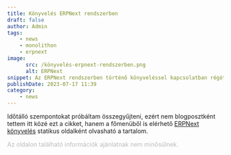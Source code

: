 ```yaml
---
title: Könyvelés ERPNext rendszerben
draft: false
author: Admin
tags:
    - news
    - monolithon
    - erpnext
image:
      src: /könyvelés-erpnext-rendszerben.png
      alt: ERPNext
snippet: Az ERPNext rendszerben történő könyveléssel kapcsolatban régóta tartoztam egy cikkel, amiben összeszedtem néhány talán másoknak is hasznos szempontot.
publishDate: 2023-07-17 11:39
category:
    - news
---
```


<p>Időtálló szempontokat próbáltam összegyűjteni, ezért nem blogposztként tettem itt közé ezt a cikket, hanem a főmenüből is elérhető <a href="https://www.monolithon.com/konyveles" rel="noopener noreferrer">ERPNext könyvelés</a> statikus oldalként olvasható a tartalom. </p>

<p><span style="color: rgb(187, 187, 187);">Az oldalon található információk ajánlatnak nem minősülnek. </span></p>

